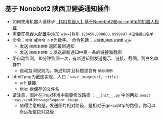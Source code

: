 ## 基于 Nonebot2 陕西卫健委通知插件

- 如何使用机器人请移步 [【QQ机器人】基于Nonebot2和go-cqhttp的机器人搭建](https://yzyyz.top/archives/nb2.html)
- 需要在机器人配置中添加 `wjw=[群号,123456,888888,999999] #卫健委白名单`
- 命令：`命令` 或`命令 n`  n为数字。 命令包括：`卫健委`,`陕西卫健委`,`wjw`
  - 发送 `陕西卫健委` 返回最新通知
  - 发送 `陕西卫健委 1`  发送最新通知中第一条的链接和截图
- 带自动监测，10分钟监测一次，有新通知则发送提示、链接、截图，到白名单群中
  - 自动监测规则为，新通知并且标题里含有 `确诊病例`
- html2png为截图实现，入口：`save_image(url, title)`  
  - url: 链接
  - title: 欲保存的文件名
- 请注意，图片在linux环境中需要修改路径 ：`__init__.py` 中的两处 `await news.send(MessageSegment.image..`
  - 值得注意的是，发送图片相对路径，是相对于go-cqhttp的路径，你可以永远相信绝对路径  

